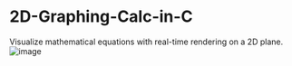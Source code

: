 # 2D-Graphing-Calc-in-C
 Visualize mathematical equations with real-time rendering on a 2D plane.
![image](https://github.com/user-attachments/assets/bde61301-27c5-4732-b4cd-ac5ffb732d37)
